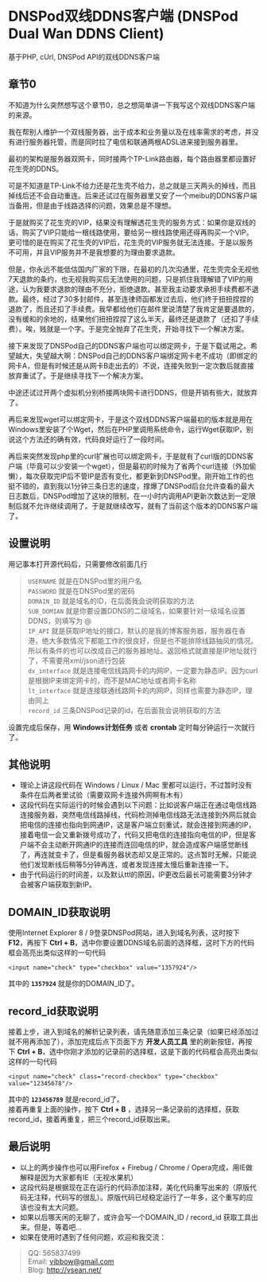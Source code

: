 # DNSPod双线DDNS客户端 (DNSPod Dual Wan DDNS Client)
基于PHP, cUrl, DNSPod API的双线DDNS客户端  

## 章节0
不知道为什么突然想写这个章节0，总之想简单讲一下我写这个双线DDNS客户端的来源。

我在帮别人维护一个双线服务器，出于成本和业务量以及在线率需求的考虑，并没有进行服务器托管，而是同时拉了电信和联通两根ADSL进来接到服务器里。

最初的架构是服务器双网卡，同时接两个TP-Link路由器，每个路由器里都设置好花生壳的DDNS。  

可是不知道是TP-Link不给力还是花生壳不给力，总之就是三天两头的掉线，而且掉线后还不会自动重连。后来还试过在服务器里又安了一个meibu的DDNS客户端当备用，但是由于线路选择的问题，效果总是不理想。

于是就购买了花生壳的VIP，结果没有理解透花生壳的服务方式：如果你是双线的话，购买了VIP只能给一根线路使用，要给另一根线路使用还得再购买一个VIP。更可惜的是在购买了花生壳的VIP后，花生壳的VIP服务就无法连接。于是以服务不可用，并且VIP服务并不是我想要的为理由要求退款。  

但是，你永远不能低估国内厂家的下限，在最初的几次沟通里，花生壳完全无视他7天退款的条约，也无视我购买后无法使用的问题，只是抓住我理解错了VIP的用途，认为我要求退款的理由不充分，拒绝退款。甚至我主动要求承担手续费都不退款。最终，经过了30多封邮件，甚至连律师函都发过去后，他们终于扭扭捏捏的退款了，而且还扣了手续费。我早都给他们在邮件里说清楚了我肯定是要退款的，没有缓和的余地的，结果他们扭扭捏捏了这么半天，最终还是退款了（还扣了手续费）。唉，贱就是一个字。于是完全抛弃了花生壳，开始寻找下一个解决方案。

接下来发现了DNSPod自己的DDNS客户端也可以绑定网卡，于是下载试用之。希望越大，失望越大啊：DNSPod自己的DDNS客户端绑定网卡老不成功（即绑定的网卡A，但是有时候还是从网卡B走出去的）不说，连接失败到一定次数后就直接放弃重试了。于是继续寻找下一个解决方案。

中途还试过开两个虚拟机分别桥接两块网卡进行DDNS，但是开销有些大，就放弃了。

再后来发现wget可以绑定网卡，于是这个双线DDNS客户端最初的版本就是用在Windows里安装了个Wget，然后在PHP里调用系统命令，运行Wget获取IP，别说这个方法还的确有效，代码良好运行了一段时间。

再后来突然发现php里的curl扩展也可以绑定网卡，于是就有了curl版的DDNS客户端（毕竟可以少安装一个wget），但是最初的时候为了省两个curl连接（外加偷懒），每次获取完IP后不管IP是否有变化，都更新到DNSPod里。刚开始工作的也挺不错的，直到我以1分钟三条日志的速度，撑爆了DNSPod后台允许查看的最大日志数后，DNSPod增加了这块的限制，在一小时内调用API更新次数达到一定限制后就不允许继续调用了。于是就继续改写，就有了当前这个版本的DDNS客户端了。

## 设置说明
用记事本打开源代码后，只需要修改前面几行
> `USERNAME` 就是在DNSPod里的用户名  
> `PASSWORD` 就是在DNSPod里的密码  
> `DOMAIN_ID` 就是域名的ID，在后面我会说明获取的方法  
> `SUB_DOMIAN` 就是你要设置DDNS的二级域名，如果要针对一级域名设置DDNS，则填写为 @  
> `IP_API` 就是获取IP地址的接口，默认的是我的博客服务器，服务器在香港，绝大多数情况下都能工作的很良好，但是也不能排除线路抽风的情况。所以有条件的也可以改成自己的服务器地址。返回格式就直接是IP地址就行了，不需要用xml/json进行包装  
> `dx_interface` 就是连接电信线路网卡的内网IP，一定要为静态IP。因为curl是根据IP来绑定网卡的，而不是MAC地址或者网卡名称  
> `lt_interface` 就是连接联通线路网卡的内网IP，同样也需要为静态IP，理由同上  
> `record_id` 三条DNSPod记录的id，在后面我会说明获取的方法

设置完成后保存，用 **Windows计划任务** 或者 **crontab** 定时每分钟运行一次就行了。

## 其他说明
* 理论上讲这段代码在 Windows / Linux / Mac 里都可以运行，不过暂时没有条件在后两者里试验（需要双网卡连接外网啊有木有）  
* 这段代码在实际运行的时候会遇到以下问题：比如说客户端正在通过电信线路连接服务器，突然电信线路掉线，代码检测掉电信线路无法连接到外网后就会把电信的连接也指向到网通IP，这是客户端立刻重试，就会连接到网通的IP，接着电信一会又重新拨号成功了，代码又把电信的连接指向电信的IP，但是客户端不会主动断开网通IP的连接而连回电信的IP，就会造成客户端感觉断线了，再连就变卡了，但是看服务器状态却又是正常的。这点暂时无解，只能说他们发现断线后稍等5分钟再连，或者发现连接太慢后重新连接一下。
* 由于代码运行的时间差，以及默认ttl的原因，IP更改后最长可能需要3分钟才会被客户端获取到新IP。

## DOMAIN\_ID获取说明
使用Internet Explorer 8 / 9登录DNSPod网站，进入到域名列表，这时按下 **F12**，再按下 **Ctrl + B**，选中你要设置DDNS域名前面的选择框，这时下方的代码框会高亮出类似这样的一句代码

`<input name="check" type="checkbox" value="1357924"/>`

其中的 **`1357924`** 就是你的DOMAIN\_ID了。

## record\_id获取说明
接着上步，进入到域名的解析记录列表，请先随意添加三条记录（如果已经添加过就不用再添加了），添加完成后点下页面下方 **开发人员工具** 里的刷新按钮，再按下 **Ctrl + B**，选中你刚才添加的记录前的选择框，这是下面的代码框会高亮出类似这样的一句代码

`<input name="check" class="record-checkbox" type="checkbox" value="12345678"/>`

其中的 **`123456789`** 就是record\_id了。  
接着再重复上面的操作，按下 **Ctrl + B** ，选择另一条记录前的选择框，获取record\_id，接着再重复，把三个record\_id获取出来。

## 最后说明
* 以上的两步操作也可以用Firefox + Firebug / Chrome / Opera完成，用IE做解释是因为大家都有IE（无视水果机）
* 这段代码是根据现在正在运行的代码添加注释，美化代码重写出来的（原版代码无注释，代码写的很乱）。原版代码已经稳定运行了一年多，这个重写的应该也没有太大问题。
* 如果以后哪天闲的无聊了，或许会写一个DOMAIN\_ID / record_id 获取工具出来。但是，等着吧...
* 如果在使用时遇到了任何问题，欢迎和我交流：
> QQ: 565837499  
  Email: <vibbow@gmail.com>  
  Blog: <http://vsean.net/>